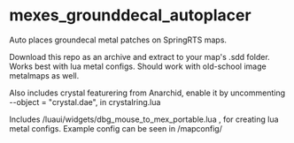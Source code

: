 # mexes_grounddecal_autoplacer
Auto places groundecal metal patches on SpringRTS maps.

Download this repo as an archive and extract to your map's .sdd folder. Works best with lua metal configs. Should work with old-school image metalmaps as well.

Also includes crystal featurering from Anarchid, enable it by uncommenting  --object	= "crystal.dae",  in crystalring.lua

Includes /luaui/widgets/dbg_mouse_to_mex_portable.lua , for creating lua metal configs. Example config can be seen in /mapconfig/
